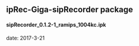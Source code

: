 


## ipRec-Giga-sipRecorder package

#### sipRecorder_0.1.2-1_ramips_1004kc.ipk

date: 2017-3-21


